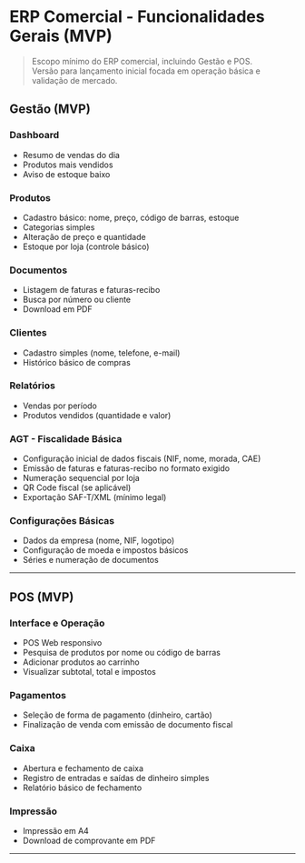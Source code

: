 # ERP Comercial - Funcionalidades Gerais (MVP)

> Escopo mínimo do ERP comercial, incluindo Gestão e POS.  
> Versão para lançamento inicial focada em operação básica e validação de mercado.

## Gestão (MVP)

### Dashboard
- Resumo de vendas do dia
- Produtos mais vendidos
- Aviso de estoque baixo

### Produtos
- Cadastro básico: nome, preço, código de barras, estoque
- Categorias simples
- Alteração de preço e quantidade
- Estoque por loja (controle básico)

### Documentos
- Listagem de faturas e faturas-recibo
- Busca por número ou cliente
- Download em PDF

### Clientes
- Cadastro simples (nome, telefone, e-mail)
- Histórico básico de compras

### Relatórios
- Vendas por período
- Produtos vendidos (quantidade e valor)

### AGT - Fiscalidade Básica
- Configuração inicial de dados fiscais (NIF, nome, morada, CAE)
- Emissão de faturas e faturas-recibo no formato exigido
- Numeração sequencial por loja
- QR Code fiscal (se aplicável)
- Exportação SAF-T/XML (mínimo legal)

### Configurações Básicas
- Dados da empresa (nome, NIF, logotipo)
- Configuração de moeda e impostos básicos
- Séries e numeração de documentos

---

## POS (MVP)

### Interface e Operação
- POS Web responsivo
- Pesquisa de produtos por nome ou código de barras
- Adicionar produtos ao carrinho
- Visualizar subtotal, total e impostos

### Pagamentos
- Seleção de forma de pagamento (dinheiro, cartão)
- Finalização de venda com emissão de documento fiscal

### Caixa
- Abertura e fechamento de caixa
- Registro de entradas e saídas de dinheiro simples
- Relatório básico de fechamento

###  Impressão
- Impressão em A4
- Download de comprovante em PDF

---
